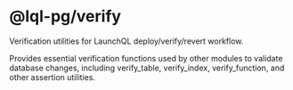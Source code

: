 # @lql-pg/verify

Verification utilities for LaunchQL deploy/verify/revert workflow.

Provides essential verification functions used by other modules to validate database changes, including verify_table, verify_index, verify_function, and other assertion utilities.
